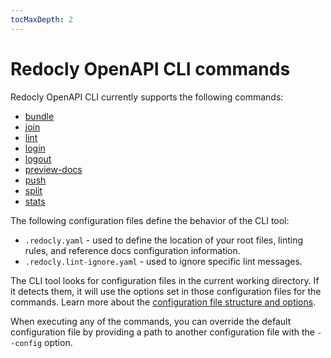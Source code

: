 ```yaml
---
tocMaxDepth: 2
---
```

# Redocly OpenAPI CLI commands

Redocly OpenAPI CLI currently supports the following commands:

- [bundle](bundle.md)
- [join](join.md)
- [lint](lint.md)
- [login](login.md)
- [logout](logout.md)
- [preview-docs](preview-docs.md)
- [push](push.md)
- [split](split.md)
- [stats](stats.md)


The following configuration files define the behavior of the CLI tool:

- `.redocly.yaml` - used to define the location of your root files, linting rules, and reference docs configuration information.
- `.redocly.lint-ignore.yaml` - used to ignore specific lint messages.

The CLI tool looks for configuration files in the current working directory. If it detects them, it will use the options set in those configuration files for the commands. Learn more about the [configuration file structure and options](https://redoc.ly/docs/cli/configuration/).

When executing any of the commands, you can override the default configuration file by providing a path to another configuration file with the `--config` option.
